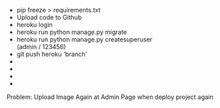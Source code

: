 <ul>
  <li>pip freeze > requirements.txt</li>
  <li>Upload code to Github</li>
  <li>heroku login</li>
  <li>heroku run python manage.py migrate</li> 
  <li>heroku run python manage.py createsuperuser</li> (admin / 123456)
  <li>git push heroku 'branch'</li>
  <li></li>
  <li></li>
  <li></li>
  <li></li>
</ul>



Problem: Upload Image Again at Admin Page when deploy project again 
